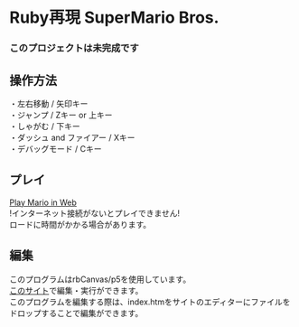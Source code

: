 # Ruby再現 SuperMario Bros.  
### このプロジェクトは未完成です  
## 操作方法  
・左右移動 / 矢印キー  
・ジャンプ / Zキー or 上キー  
・しゃがむ / 下キー  
・ダッシュ and ファイアー / Xキー  
・デバッグモード / Cキー  
## プレイ
[Play Mario in Web](https://hayabusa2-1998ky26.github.io/Mario-by-Ruby/)  
!インターネット接続がないとプレイできません!  
ロードに時間がかかる場合があります。  
## 編集  
このプログラムはrbCanvas/p5を使用しています。  
[このサイト](https://rbcanvas.net/p5/0.5.1/editor/rbcanvasp5_editor.html?preview=1)で編集・実行ができます。  
このプログラムを編集する際は、index.htmをサイトのエディターにファイルをドロップすることで編集ができます。  
